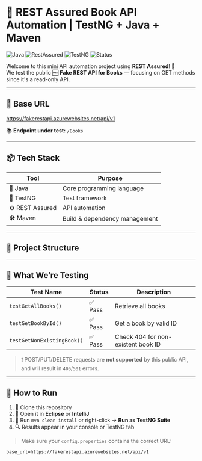 # 📘 REST Assured Book API Automation | TestNG + Java + Maven

![Java](https://img.shields.io/badge/Java-17-blue.svg)
![RestAssured](https://img.shields.io/badge/RestAssured-API%20Testing-green)
![TestNG](https://img.shields.io/badge/TestNG-Test_Framework-orange)
![Status](https://img.shields.io/badge/Status-Working-blue)

Welcome to this mini API automation project using **REST Assured**! 🚀  
We test the public 🆓 **Fake REST API for Books** — focusing on GET methods since it's a read-only API.

---

## 🔗 Base URL

https://fakerestapi.azurewebsites.net/api/v1


📚 **Endpoint under test:** `/Books`

---

## 📦 Tech Stack

| Tool         | Purpose                        |
|--------------|--------------------------------|
| 🧠 Java       | Core programming language       |
| 🧪 TestNG     | Test framework                  |
| ⚙️ REST Assured | API automation                 |
| 🛠 Maven      | Build & dependency management  |

---

## 📁 Project Structure


---

## 🧪 What We’re Testing

| Test Name               | Status    | Description                                      |
|------------------------|-----------|--------------------------------------------------|
| `testGetAllBooks()`     | ✅ Pass    | Retrieve all books                              |
| `testGetBookById()`     | ✅ Pass    | Get a book by valid ID                          |
| `testGetNonExistingBook()` | ✅ Pass | Check 404 for non-existent book ID             |

> ❗ POST/PUT/DELETE requests are **not supported** by this public API, and will result in `405`/`501` errors.

---

## 🚀 How to Run

1. 🔁 Clone this repository
2. 📂 Open it in **Eclipse** or **IntelliJ**
3. 🔨 Run `mvn clean install` or right-click → **Run as TestNG Suite**
4. 🔍 Results appear in your console or TestNG tab

> Make sure your `config.properties` contains the correct URL:
```properties
base_url=https://fakerestapi.azurewebsites.net/api/v1

